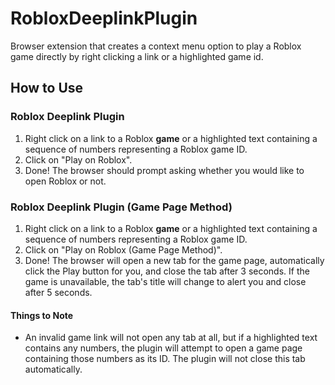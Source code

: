 # RobloxDeeplinkPlugin
Browser extension that creates a context menu option to play a Roblox game directly by right clicking a link or a highlighted game id.

## How to Use
### Roblox Deeplink Plugin
1. Right click on a link to a Roblox **game** or a highlighted text containing a sequence of numbers representing a Roblox game ID.
2. Click on "Play on Roblox".
3. Done! The browser should prompt asking whether you would like to open Roblox or not.

### Roblox Deeplink Plugin (Game Page Method)
1. Right click on a link to a Roblox **game** or a highlighted text containing a sequence of numbers representing a Roblox game ID.
2. Click on "Play on Roblox (Game Page Method)".
3. Done! The browser will open a new tab for the game page, automatically click the Play button for you, and close the tab after 3 seconds. If the game is unavailable, the tab's title will change to alert you and close after 5 seconds.
#### Things to Note
- An invalid game link will not open any tab at all, but if a highlighted text contains any numbers, the plugin will attempt to open a game page containing those numbers as its ID. The plugin will not close this tab automatically.
